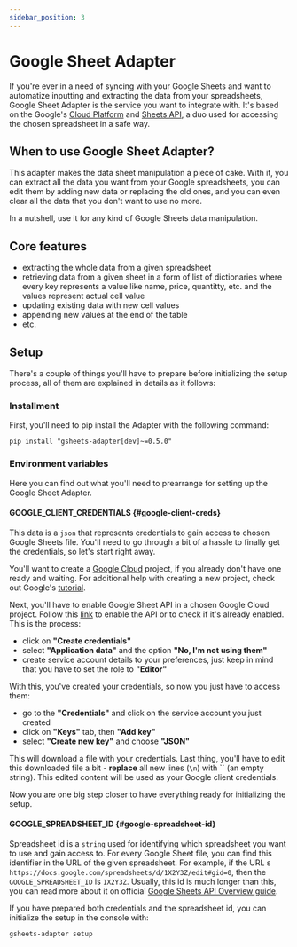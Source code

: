 ```yaml
---
sidebar_position: 3
---
```


# Google Sheet Adapter

If you're ever in a need of syncing with your Google Sheets and want to automatize inputting and extracting the data from your spreadsheets, Google Sheet Adapter is the service you want to integrate with.
It's based on the Google's [Cloud Platform](https://console.cloud.google.com/) and [Sheets API](https://developers.google.com/sheets/api), a duo used for accessing the chosen spreadsheet in a safe way.

## When to use Google Sheet Adapter?

This adapter makes the data sheet manipulation a piece of cake. With it, you can extract all the data you want from your Google spreadsheets, 
you can edit them by adding new data or replacing the old ones, and you can even clear all the data that you don't want to use no more.

In a nutshell, use it for any kind of Google Sheets data manipulation.

## Core features
- extracting the whole data from a given spreadsheet
- retrieving data from a given sheet in a form of list of dictionaries where every key represents a value like name, price, quantitty, etc. and the values represent actual cell value
- updating existing data with new cell values
- appending new values at the end of the table
- etc.

## Setup
There's a couple of things you'll have to prepare before initializing the setup process, all of them are explained in details as it follows:  
### Installment
First, you'll need to pip install the Adapter with the following command:
```console
pip install "gsheets-adapter[dev]~=0.5.0"
```
### Environment variables
Here you can find out what you'll need to prearrange for setting up the Google Sheet Adapter. 
#### GOOGLE_CLIENT_CREDENTIALS {#google-client-creds}
This data is a `json` that represents credentials to gain access to chosen Google Sheets file. 
You'll need to go through a bit of a hassle to finally get the credentials, so let's start right away.

You'll want to create a [Google Cloud](https://console.cloud.google.com/) project, if you already don't have one ready and waiting. 
For additional help with creating a new project, check out Google's [tutorial]((https://developers.google.com/workspace/guides/create-project)).

Next, you'll have to enable Google Sheet API in a chosen Google Cloud project. Follow this [link](https://console.cloud.google.com/flows/enableapi?apiid=sheets.googleapis.com) to enable the API or to check if it's already enabled.
This is the process: 
- click on **"Create credentials"**
- select **"Application data"** and the option **"No, I'm not using them"**
- create service account details to your preferences, just keep in mind that you have to set the role to **"Editor"**


With this, you've created your credentials, so now you just have to access them:
- go to the **"Credentials"** and click on the service account you just created
- click on **"Keys"** tab, then **"Add key"** 
- select **"Create new key"** and choose **"JSON"**

This will download a file with your credentials. Last thing, you'll have to edit this downloaded file a bit - **replace** all new lines (`\n`) with `` (an empty string). 
This edited content will be used as your Google client credentials.

Now you are one big step closer to have everything ready for initializing the setup.

#### GOOGLE_SPREADSHEET_ID {#google-spreadsheet-id}
Spreadsheet id is a `string` used for identifying which spreadsheet you want to use and gain access to. For every Google Sheet file, you can find this identifier in the URL of the given spreadsheet.
For example, if the URL s `https://docs.google.com/spreadsheets/d/1X2Y3Z/edit#gid=0`, then the `GOOGLE_SPREADSHEET_ID` is `1X2Y3Z`. 
Usually, this id is much longer than this, you can read more about it on official [Google Sheets API Overview guide](https://developers.google.com/sheets/api/guides/concepts#spreadsheet).

If you have prepared both credentials and the spreadsheet id, you can initialize the setup in the console with:

```console
gsheets-adapter setup
```
